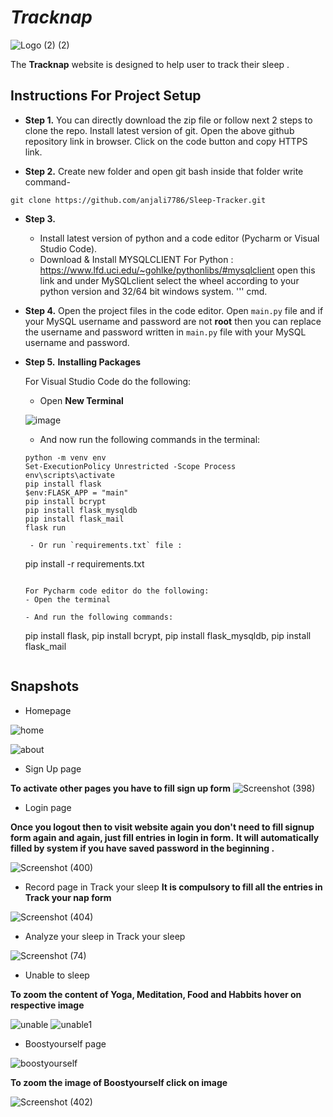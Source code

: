 # _Tracknap_
![Logo (2) (2)](https://user-images.githubusercontent.com/85924566/128607590-b60d57ed-be85-4e1c-8c50-151ec2f61c53.png)



The **Tracknap** website is designed to help user to track their 
sleep .

## Instructions For Project Setup

- **Step 1.**
You can directly download the zip file or follow next 2 steps to clone the repo.
Install latest version of git. Open the above github repository link in browser. Click on the code button
and copy HTTPS link.



- **Step 2.**
Create new folder and open git bash inside that folder write command-
```
git clone https://github.com/anjali7786/Sleep-Tracker.git
```
- **Step 3.**
  - Install latest version of python and a code editor (Pycharm or Visual Studio Code).
  - Download & Install MYSQLCLIENT For Python : https://www.lfd.uci.edu/~gohlke/pythonlibs/#mysqlclient open this link and under MySQLclient select the wheel according to your python version and 32/64 bit windows system. 
  '''
   cmd.

   
- **Step 4.**
   Open the project files in the code editor. Open `main.py` file and if your MySQL username and password are not **root** then you can replace the username and password written in `main.py` file with your MySQL username and password.

- **Step 5.**
  **Installing Packages**

  For Visual Studio Code do the following:
   - Open **New Terminal**

    ![image](https://user-images.githubusercontent.com/64724039/117951623-f7f91e00-b331-11eb-8c7a-2baba835b685.png)

   - And now run the following commands in the terminal:
    ```
    python -m venv env
    Set-ExecutionPolicy Unrestricted -Scope Process
    env\scripts\activate
    pip install flask
    $env:FLASK_APP = "main"
    pip install bcrypt
    pip install flask_mysqldb
    pip install flask_mail
    flask run
    ```
   
    ```
     - Or run `requirements.txt` file :
    ```
    pip install -r requirements.txt
    ```
    
  For Pycharm code editor do the following:
   - Open the terminal

   - And run the following commands:
    ```
    pip install flask,
    pip install bcrypt,
    pip install flask_mysqldb,
    pip install flask_mail
    ```
   
    ```
  

## Snapshots

- Homepage

![home](https://user-images.githubusercontent.com/85924566/128641589-84d4cd87-1788-4963-aa28-ec5182c2091f.png)


![about](https://user-images.githubusercontent.com/85924566/128641616-9dc2e97f-d48a-4465-ad37-7f4bf3854ef5.png)


- Sign Up page

**To activate other pages you have to fill sign up form**
![Screenshot (398)](https://user-images.githubusercontent.com/85924566/128654101-e616778c-3fa4-410f-9a97-c4cbfd874ba4.png)

- Login page

**Once you logout then to visit website again  you don't need to fill signup form again and again, just fill entries in login in form.**
**It will automatically filled by system if you have saved password in the beginning .**

![Screenshot (400)](https://user-images.githubusercontent.com/85924566/128654136-d9013bac-93ab-4e67-be46-ad8abcd8ec66.png)

   
- Record page in Track your sleep
**It is compulsory to fill all the entries in Track your nap form**

![Screenshot (404)](https://user-images.githubusercontent.com/85924566/128654833-10a14dba-0d71-4d32-8c2e-2d2770855973.png)

- Analyze your sleep in Track your sleep

![Screenshot (74)](https://user-images.githubusercontent.com/85924566/128641275-fdc56ccd-009c-4357-a690-b46cc78e039c.png)

- Unable to sleep

**To zoom the content of Yoga, Meditation, Food and Habbits hover on respective image**

![unable](https://user-images.githubusercontent.com/85924566/128641701-c36dbd37-6200-40ef-b2db-22ab8b7682cd.png)
![unable1](https://user-images.githubusercontent.com/85924566/128641715-e460cfa9-b97f-498b-9aee-54206043bafe.png)

- Boostyourself page

![boostyourself](https://user-images.githubusercontent.com/85924566/128641742-61f4cb32-5b0a-4683-85a5-210025b52f0c.png)


**To zoom the image of Boostyourself click on image**

![Screenshot (402)](https://user-images.githubusercontent.com/85924566/128654446-13772bad-df21-4987-b4f5-09b71ed7723c.png)



   
